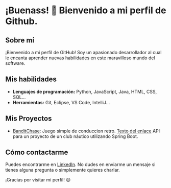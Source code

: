 # ¡Buenass! 👋 Bienvenido a mi perfil de Github.

## Sobre mí

¡Bienvenido a mi perfil de GitHub! Soy un apasionado desarrollador al cual le encanta aprender nuevas habilidades en este maravilloso mundo del software.

## Mis habilidades

- **Lenguajes de programación:** Python, JavaScript, Java, HTML, CSS, SQL...
- **Herramientas:** Git, Eclipse, VS Code, IntelliJ...

## Mis Proyectos

- [BanditChase](github.com/franciscojavierayala/BanditChase): Juego simple de conduccion retro.
[Texto del enlace](https://github.com/franciscojavierayala/ClubNautico)
API para un proyecto de un club náutico utilizando Spring Boot.

## Cómo contactarme
Puedes encontrarme en [LinkedIn](linkedin.com/in/francisco-javier-ayala-parejo/).   No dudes en enviarme un mensaje si tienes alguna pregunta o simplemente quieres charlar.

¡Gracias por visitar mi perfil! 😊

